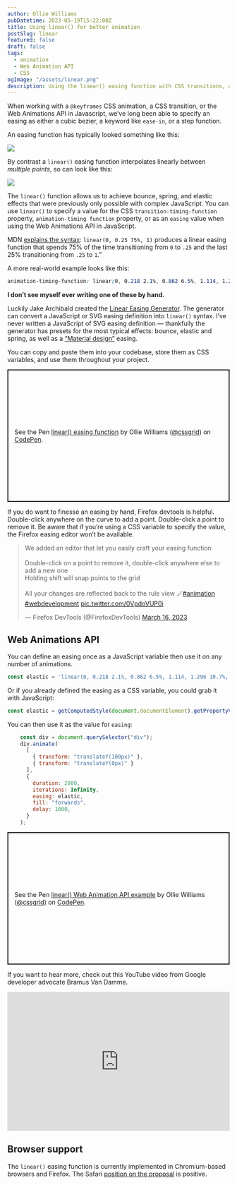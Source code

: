 ```yaml
---
author: Ollie Williams
pubDatetime: 2023-05-19T15:22:00Z
title: Using linear() for better animation
postSlug: linear
featured: false
draft: false
tags:
  - animation
  - Web Animation API
  - CSS
ogImage: "/assets/linear.png"
description: Using the linear() easing function with CSS transitions, animations and the JavaScript Web Animations API
---
```


When working with a `@keyframes` CSS animation, a CSS transition, or the Web Animations API in Javascript, we’ve long been able to specify an easing as either a cubic bezier, a keyword like `ease-in`, or a step function. 

An easing function has typically looked something like this:

![](/assets/chrome-editor.png)

By contrast a `linear()` easing function interpolates linearly between *multiple points*, so can look like this:

![](/assets/firefox-editor.png)

The `linear()` function allows us to achieve bounce, spring, and elastic effects that were previously only possible with complex JavaScript. You can use `linear()` to specify a value for the CSS `transition-timing-function` property, `animation-timing function` property, or as an `easing` value when using the Web Animations API in JavaScript.

MDN [explains the syntax](https://developer.mozilla.org/en-US/docs/Web/CSS/easing-function#linear_easing_function): 
 `linear(0, 0.25 75%, 1)` produces a linear easing function that spends 75% of the time transitioning from `0` to `.25` and the last 25% transitioning from `.25` to `1`.”

A more real-world example looks like this: 
 
```css
animation-timing-function: linear(0, 0.218 2.1%, 0.862 6.5%, 1.114, 1.296 10.7%, 1.346, 1.37 12.9%, 1.373, 1.364 14.5%, 1.315 16.2%, 1.032 21.8%, 0.941 24%, 0.891 25.9%, 0.877, 0.869 27.8%, 0.87, 0.882 30.7%, 0.907 32.4%, 0.981 36.4%, 1.012 38.3%, 1.036,1.046 42.7% 44.1%, 1.042 45.7%, 0.996 53.3%, 0.988, 0.984 57.5%, 0.985 60.7%,1.001 68.1%, 1.006 72.2%, 0.998 86.7%, 1);
```

**I don’t see myself ever writing one of these by hand.**

Luckily Jake Archibald created the [Linear Easing Generator](https://linear-easing-generator.netlify.app/). The generator can convert a JavaScript or SVG easing definition into `linear()` syntax. I’ve never written a JavaScript of SVG easing definition — thankfully the generator has presets for the most typical effects: bounce, elastic and spring, as well as a [“Material design”](https://m3.material.io/styles/motion/easing-and-duration/applying-easing-and-duration) easing. 
 
You can copy and paste them into your codebase, store them as CSS variables, and use them throughout your project. 

<p class="codepen" data-height="300" data-default-tab="css,result" data-slug-hash="BaqVRwr" data-user="cssgrid" style="height: 300px; box-sizing: border-box; display: flex; align-items: center; justify-content: center; border: 2px solid; margin: 1em 0; padding: 1em;">
  <span>See the Pen <a href="https://codepen.io/cssgrid/pen/BaqVRwr">
  linear() easing function</a> by Ollie Williams (<a href="https://codepen.io/cssgrid">@cssgrid</a>)
  on <a href="https://codepen.io">CodePen</a>.</span>
</p>
<script async src="https://cpwebassets.codepen.io/assets/embed/ei.js"></script>

If you do want to finesse an easing by hand, Firefox devtools is helpful. Double-click anywhere on the curve to add a point. Double-click a point to remove it. Be aware that if you’re using a CSS variable to specify the value, the Firefox easing editor won’t be available. 

<blockquote class="twitter-tweet" data-conversation="none"><p lang="en" dir="ltr">We added an editor that let you easily craft your easing function<br><br>Double-click on a point to remove it, double-click anywhere else to add a new one<br>Holding shift will snap points to the grid<br><br>All your changes are reflected back to the rule view 🪄<a href="https://twitter.com/hashtag/animation?src=hash&amp;ref_src=twsrc%5Etfw">#animation</a> <a href="https://twitter.com/hashtag/webdevelopment?src=hash&amp;ref_src=twsrc%5Etfw">#webdevelopment</a> <a href="https://t.co/0VpdoVUP0i">pic.twitter.com/0VpdoVUP0i</a></p>&mdash; Firefox DevTools (@FirefoxDevTools) <a href="https://twitter.com/FirefoxDevTools/status/1636315988378435584?ref_src=twsrc%5Etfw">March 16, 2023</a></blockquote> <script async src="https://platform.twitter.com/widgets.js" charset="utf-8"></script>


## Web Animations API

You can define an easing once as a JavaScript variable then use it on any number of animations. 

```js
const elastic = 'linear(0, 0.218 2.1%, 0.862 6.5%, 1.114, 1.296 10.7%, 1.346, 1.37 12.9%, 1.373, 1.364 14.5%, 1.315 16.2%, 1.032 21.8%, 0.941 24%, 0.891 25.9%, 0.877, 0.869 27.8%, 0.87, 0.882 30.7%, 0.907 32.4%, 0.981 36.4%, 1.012 38.3%, 1.036,1.046 42.7% 44.1%, 1.042 45.7%, 0.996 53.3%, 0.988, 0.984 57.5%, 0.985 60.7%,1.001 68.1%, 1.006 72.2%, 0.998 86.7%, 1)';
```

Or if you already defined the easing as a CSS variable, you could grab it with JavaScript:
```js
const elastic = getComputedStyle(document.documentElement).getPropertyValue('--elastic-easing'); 
```
You can then use it as the value for `easing`:
```js
    const div = document.querySelector("div");
    div.animate(
      [
        { transform: "translateY(100px)" }, 
        { transform: "translateY(0px)" }
      ],
      {
        duration: 2000,
        iterations: Infinity,
        easing: elastic,
        fill: "forwards",
        delay: 1000,
      }
    );
```

<p class="codepen" data-height="300" data-default-tab="js,result" data-slug-hash="PoyxWmj" data-user="cssgrid" style="height: 300px; box-sizing: border-box; display: flex; align-items: center; justify-content: center; border: 2px solid; margin: 1em 0; padding: 1em;">
  <span>See the Pen <a href="https://codepen.io/cssgrid/pen/PoyxWmj">
  linear() Web Animation API example</a> by Ollie Williams (<a href="https://codepen.io/cssgrid">@cssgrid</a>)
  on <a href="https://codepen.io">CodePen</a>.</span>
</p>
<script async src="https://cpwebassets.codepen.io/assets/embed/ei.js"></script>

If you want to hear more, check out this YouTube video from Google developer advocate Bramus Van Damme.

<iframe style="max-width: 100%;" width="560" height="315" src="https://www.youtube.com/embed/oDcb3fvtETs?start=721" title="YouTube video player" frameborder="0" allow="accelerometer; autoplay; clipboard-write; encrypted-media; gyroscope; picture-in-picture; web-share" allowfullscreen></iframe>


## Browser support
The `linear()` easing function is currently implemented in Chromium-based browsers and Firefox. The Safari [position on the proposal](https://github.com/WebKit/standards-positions/issues/130) is positive.
